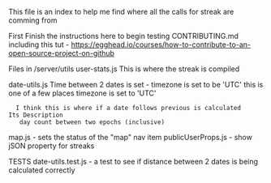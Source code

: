 This file is an index to help me find where all the calls for streak are comming from

First Finish the instructions here to begin testing
    CONTRIBUTING.md
    including this tut - https://egghead.io/courses/how-to-contribute-to-an-open-source-project-on-github



Files in /server/utils
 user-stats.js 
   This is where the streak is compiled

 date-utils.js
    Time between 2 dates is set - timezone is set to be 'UTC' 
      this is one of a few places timezone is set to 'UTC'

      I think this is where if a date follows previous is calculated
    Its Description
       day count between two epochs (inclusive)




 map.js - sets the status of the "map" nav item
 publicUserProps.js - show jSON property for streaks

 TESTS
 date-utils.test.js - a test to see if distance between 2 dates is being calculated correctly
